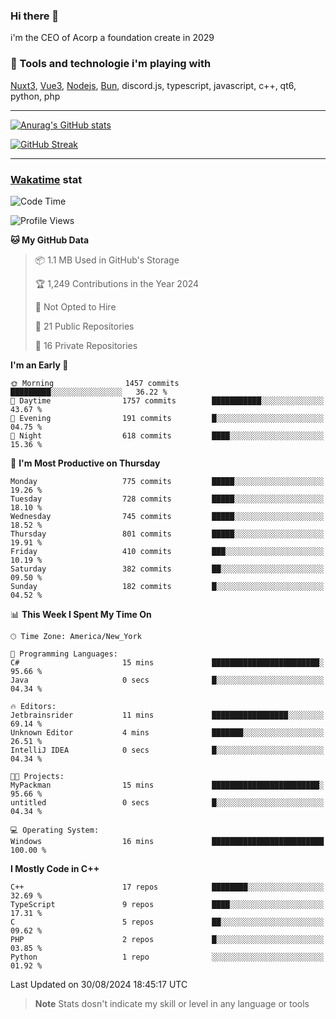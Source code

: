 ### Hi there 👋

i'm the CEO of Acorp a foundation create in 2029  

### 🧰 Tools and technologie i'm playing with

[Nuxt3](https://nuxt.com), [Vue3](https://vuejs.org/), [Nodejs](https://nodejs.org), [Bun](https://bun.sh/), discord.js, typescript, javascript, c++, qt6, python, php

---

[![Anurag's GitHub stats](https://github-readme-stats.vercel.app/api?username=ackimixs&show_icons=true&theme=github_dark&count_private=true)](https://www.ackimixs.xyz)

[![GitHub Streak](https://github-readme-streak-stats.herokuapp.com?user=Ackimixs&theme=github-dark-blue&date_format=j%20M%5B%20Y%5D&mode=weekly)](https://git.io/streak-stats)

---
 
 ### [Wakatime](https://wakatime.com/) stat

<!--START_SECTION:waka-->
![Code Time](http://img.shields.io/badge/Code%20Time-1%2C237%20hrs%2046%20mins-blue)

![Profile Views](http://img.shields.io/badge/Profile%20Views-0-blue)

**🐱 My GitHub Data** 

> 📦 1.1 MB Used in GitHub's Storage 
 > 
> 🏆 1,249 Contributions in the Year 2024
 > 
> 🚫 Not Opted to Hire
 > 
> 📜 21 Public Repositories 
 > 
> 🔑 16 Private Repositories 
 > 
**I'm an Early 🐤** 

```text
🌞 Morning                1457 commits        █████████░░░░░░░░░░░░░░░░   36.22 % 
🌆 Daytime                1757 commits        ███████████░░░░░░░░░░░░░░   43.67 % 
🌃 Evening                191 commits         █░░░░░░░░░░░░░░░░░░░░░░░░   04.75 % 
🌙 Night                  618 commits         ████░░░░░░░░░░░░░░░░░░░░░   15.36 % 
```
📅 **I'm Most Productive on Thursday** 

```text
Monday                   775 commits         █████░░░░░░░░░░░░░░░░░░░░   19.26 % 
Tuesday                  728 commits         █████░░░░░░░░░░░░░░░░░░░░   18.10 % 
Wednesday                745 commits         █████░░░░░░░░░░░░░░░░░░░░   18.52 % 
Thursday                 801 commits         █████░░░░░░░░░░░░░░░░░░░░   19.91 % 
Friday                   410 commits         ███░░░░░░░░░░░░░░░░░░░░░░   10.19 % 
Saturday                 382 commits         ██░░░░░░░░░░░░░░░░░░░░░░░   09.50 % 
Sunday                   182 commits         █░░░░░░░░░░░░░░░░░░░░░░░░   04.52 % 
```


📊 **This Week I Spent My Time On** 

```text
🕑︎ Time Zone: America/New_York

💬 Programming Languages: 
C#                       15 mins             ████████████████████████░   95.66 % 
Java                     0 secs              █░░░░░░░░░░░░░░░░░░░░░░░░   04.34 % 

🔥 Editors: 
Jetbrainsrider           11 mins             █████████████████░░░░░░░░   69.14 % 
Unknown Editor           4 mins              ███████░░░░░░░░░░░░░░░░░░   26.51 % 
IntelliJ IDEA            0 secs              █░░░░░░░░░░░░░░░░░░░░░░░░   04.34 % 

🐱‍💻 Projects: 
MyPackman                15 mins             ████████████████████████░   95.66 % 
untitled                 0 secs              █░░░░░░░░░░░░░░░░░░░░░░░░   04.34 % 

💻 Operating System: 
Windows                  16 mins             █████████████████████████   100.00 % 
```

**I Mostly Code in C++** 

```text
C++                      17 repos            ████████░░░░░░░░░░░░░░░░░   32.69 % 
TypeScript               9 repos             ████░░░░░░░░░░░░░░░░░░░░░   17.31 % 
C                        5 repos             ██░░░░░░░░░░░░░░░░░░░░░░░   09.62 % 
PHP                      2 repos             █░░░░░░░░░░░░░░░░░░░░░░░░   03.85 % 
Python                   1 repo              ░░░░░░░░░░░░░░░░░░░░░░░░░   01.92 % 
```




 Last Updated on 30/08/2024 18:45:17 UTC
<!--END_SECTION:waka-->

> **Note**
> Stats dosn't indicate my skill or level in any language or tools
